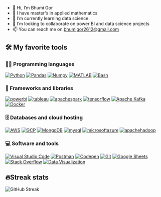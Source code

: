 - 👋 Hi, I’m Bhumi Gor
- 👀 I have master's in applied mathematics
- 🌱 I’m currently learning data science
- 💞️ I’m looking to collaborate on power BI and data science projects
- 📫 You can reach me on bhumigor2612@gmail.com 
## 🛠️ My favorite tools

### 👨‍💻 Programming languages
<p>
  <a href="https://github.com/Bhumigor/Bhumigor"><img alt="Python" src="https://img.shields.io/badge/Python%20-%2314354C.svg?logo=python&logoColor=white"></a>
    <a href="https://github.com/Bhumigor/Bhumigor"><img alt="Pandas" src="https://img.shields.io/badge/Pandas-091848.svg?logo=pandas&logoColor=white"></a>
  <a href="https://github.com/Bhumigor/Bhumigor"><img alt="Numpy" src="https://img.shields.io/badge/Numpy-77bfea.svg?logo=numpy&logoColor=white"></a>
  <a href="https://github.com/Bhumigor/Bhumigor"><img alt="MATLAB" src="https://img.shields.io/badge/MATLAB-ffffff.svg?logo=MATLAB&logoColor=white"></a>
    <a href="https://github.com/Bhumigor/Bhumigor"><img alt="Bash" src="https://img.shields.io/badge/Bash%20-%23121011.svg?logo=gnu-bash&logoColor=white"></a>
</p>

### 🧰 Frameworks and libraries
<p>
    <a href="#"><img alt="powerbi" src="https://img.shields.io/badge/Power_Bi-bb070e.svg?logo=powerbi&logoColor=white"></a>
    <a href="#"><img alt="tableau" src="https://img.shields.io/badge/Tableau-000000?logo=tableau&logoColor=white"></a>
    <a href="#"><img alt="apachespark" src="https://img.shields.io/badge/Apache_Spark-ff8060?logo=apachespark&logoColor=white"></a>
    <a href="#"><img alt="tensorflow" src="https://img.shields.io/badge/Tensorflow-e9795d?logo=tensorflow&logoColor=white"></a>
    <a href="#"><img alt="Apache Kafka" src="https://img.shields.io/badge/Apache_Kafka-0769AD?logo=apachekafka&logoColor=white"></a>
    <a href="#"><img alt="Docker" src="https://img.shields.io/badge/Docker-2CA5E0?logo=docker&logoColor=white"></a>
</p>

### 🗄️ Databases and cloud hosting
<p>
    <a href="#"><img alt="AWS" src="https://img.shields.io/badge/Amazon_AWS-232F3E?logo=amazon-aws&logoColor=white"></a>
    <a href="#"><img alt="GCP" src="https://img.shields.io/badge/Google_Cloud-ffffff?logo=googlecloud"></a>
    <a href="#"><img alt="MongoDB" src ="https://img.shields.io/badge/MongoDB-%234ea94b.svg?logo=mongodb&logoColor=white"></a>
    <a href="#"><img alt="mysql" src ="https://img.shields.io/badge/MySQL-ffffff.svg?&logo=mysql"></a>
    <a href="#"><img alt="microsoftazure" src="https://img.shields.io/badge/Microsoft_Azure-091848.svg?logo=microsoftazure&logoColor=white"></a>
    <a href="#"><img alt="apachehadoop" src ="https://img.shields.io/badge/Apache_Hadoop-005571?logo=apachehadoop&logoColor=white"></a>

</p>

### 💻 Software and tools
<p>
    <a href="#"><img alt="Visual Studio Code" src="https://img.shields.io/badge/Visual%20Studio%20Code-0078d7.svg?logo=visual-studio-code&logoColor=white"></a>
    <a href="#"><img alt="Postman" src="https://img.shields.io/badge/Postman-FF6C37?logo=postman&logoColor=white"></a>
    <a href="#"><img alt="Codepen" src="https://img.shields.io/badge/Codepen-000000.svg?logo=codepen&logoColor=white"></a>
    <a href="#"><img alt="Git" src="https://img.shields.io/badge/Git%20-%23F05033.svg?logo=git&logoColor=white"></a>
    <a href="#"><img alt="Google Sheets" src="https://img.shields.io/badge/Google%20Sheets%20-%2334A853.svg?logo=google%20sheets&logoColor=white"></a>
    <a href="#"><img alt="Stack Overflow" src="https://img.shields.io/badge/-Stack%20Overflow-FE7A16?logo=stack-overflow&logoColor=white"></a>
    <a href="#"><img alt="Data Visualization" src="https://img.shields.io/badge/Data_Visualization%20-%23404d59.svg?logo=datadotai&logoColor=white"></a>

</p>

## 🔥Streak stats

<!-- GitHub Readme Streak Stats - https://github.com/DenverCoder1/github-readme-streak-stats -->
<p  align="center>
           
[![GitHub Streak](http://github-readme-streak-stats.herokuapp.com?user=Bhumigor&theme=dark)](https://git.io/streak-stats)
</p>
           
<p>
<!---
Bhumigor/Bhumigor is a ✨ special ✨ repository because its `README.md` (this file) appears on your GitHub profile.
You can click the Preview link to take a look at your changes.
--->
